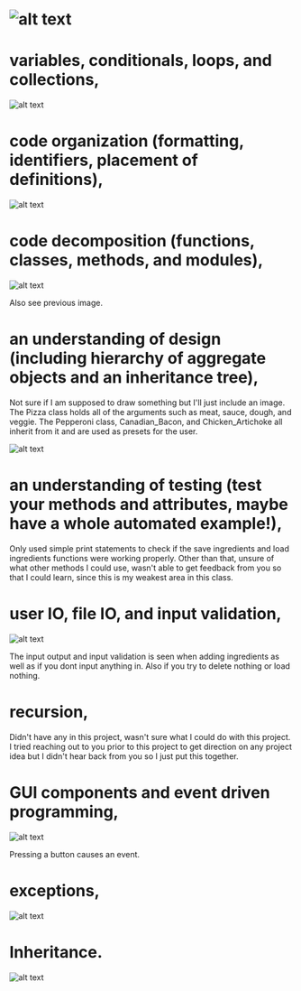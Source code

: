 # ![alt text](https://im.ezgif.com/tmp/ezgif-1-6c82b8696f05.gif)

# variables, conditionals, loops, and collections,

![alt text](https://i.imgur.com/GzxWCyz.png)

# code organization (formatting, identifiers, placement of definitions),

![alt text](https://i.imgur.com/L4Yxau2.png)

# code decomposition (functions, classes, methods, and modules),

![alt text](https://i.imgur.com/105O70a.png)

Also see previous image.
# an understanding of design (including hierarchy of aggregate objects and an inheritance tree),

Not sure if I am supposed to draw something but I'll just include an image. The Pizza class holds all of the arguments such as meat, sauce, dough, and veggie. The Pepperoni class, Canadian_Bacon, and Chicken_Artichoke all inherit from it and are used as presets for the user.

![alt text](https://i.imgur.com/105O70a.png)

# an understanding of testing (test your methods and attributes, maybe have a whole automated example!),

Only used simple print statements to check if the save ingredients and load ingredients functions were working properly. Other than that, unsure of what other methods I could use, wasn't able to get feedback from you so that I could learn, since this is my weakest area in this class.

# user IO, file IO, and input validation,

![alt text](https://i.imgur.com/GzxWCyz.png)

The input output and input validation is seen when adding ingredients as well as if you dont input anything in. Also if you try to delete nothing or load nothing.
# recursion,

Didn't have any in this project, wasn't sure what I could do with this project. I tried reaching out to you prior to this project to get direction on any project idea but I didn't hear back from you so I just put this together.

# GUI components and event driven programming,

![alt text](https://i.imgur.com/HcPuz3d.png)

Pressing a button causes an event.
# exceptions,

![alt text](https://i.imgur.com/PBAmyU5.png)

# Inheritance.

![alt text](https://i.imgur.com/105O70a.png)
